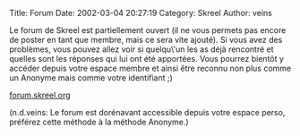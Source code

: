 Title: Forum
Date: 2002-03-04 20:27:19
Category: Skreel
Author: veins

Le forum de Skreel est partiellement ouvert (il ne vous permets pas encore de poster en tant que membre, mais ce sera vite ajouté).
Si vous avez des problèmes, vous pouvez allez voir si quelqu\\'un les as déjà rencontré et quelles sont les réponses qui lui ont été apportées.
Vous pourrez bientôt y accéder depuis votre espace membre et ainsi être reconnu non plus comme un Anonyme mais comme votre identifiant  ;)

<A HREF="http://forum.skreel.org" TARGET=_skforum>forum.skreel.org</A>

(n.d.veins: Le forum est dorénavant accessible depuis votre espace perso, préférez cette méthode à la méthode Anonyme.)